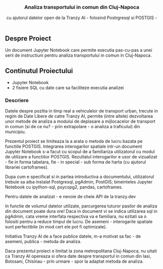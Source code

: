 
<br/>
<p align="center">
  <h3 align="center">Analiza transportului in comun din Cluj-Napoca</h3>

  <p align="center">
    cu ajutorul datelor open de la Tranzy AI - folosind Postrgresql si POSTGIS -
    <br/>
    <br/>
  </p>
</p>



## Despre Proiect

Un document Jupyter Notebook care permite executia pas-cu-pas a unei serii de instructiuni pentru analiza transportului in comun in Cluj-Napoca. 


## Continutul Proiectului

* Jupyter Notebook
* 2 fisiere SQL cu date care sa faciliteze executia analizei  


### Descriere

Datele despre pozitia in timp real a vehiculelor de transport urban, trecute in regim de Date Libere de catre Tranzy AI, permite (intre altele) dezvoltarea unor metode de analiza a modului de deplasare a mijlocacelor de transport in comun (si de ce nu? - prin extrapolare - o analiza a traficului) din municipiu. 

Prezentul proiect se limiteaza la a arata o metoda de lucru bazata pe functiile POSTGIS. Integrarea interogarilor spatiale intr-un document Jupyter Notebook s-a facut cu scopul de a familiariza utilizatorul cu modul de utilizare a functiilor POSTGIS. Rezultatul interogarilor e usor de vizualizat - fie in forma tabelara, fie - in special - sub forma de harta (cu ajutorul librariei cartoframes).

Dupa cum e specificat si in partea introductiva a documentului, utilizatorul trebuie sa aiba instalat Postgresql, pgAdmin, PostGIS; bineinteles Jupyter Notebook cu ipython-sql, psycopg2, pandas, cartoframes.

Pentru datele de analizat - e nevoie de cheie API de la tranzy.dev

In functie de volumul datelor utilizate, parcurgerea tuturor pasilor de analiza din document poate dura ore! Daca in document vi se indica utilizarea sql in pgAdmin, cata vreme interfata respectiva va e familiara, nu ezitati sa o folositi pentru a reduce timpul de lucru. De asemeni - interogarile spatiale sunt perfectibile (in mod cert ele pot fi optimizate).   

Initiativa Tranzy AI de a face publice datele, m-a motivat sa fac - de asemeni, publica - metoda de analiza. 

Daca prezentul proiect e limitat la zona metropolitana Cluj-Napoca, nu uitati ca Tranzy AI opereaza si ofera date despre transportul in comun din Iasi, Botosani, Chisinau - prin urmare - spor la adaptat metoda de analiza. 
